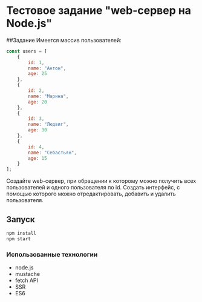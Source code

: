 # Тестовое задание "web-сервер на Node.js"

##Задание
Имеется массив пользователей:
```JavaScript
const users = [
    {
        id: 1,
        name: "Антон",
        age: 25
    },
    {
        id: 2,
        name: "Марина",
        age: 20
    },
    {
        id: 3,
        name: "Людвиг",
        age: 30
    },
    {
        id: 4,
        name: "Себастьян",
        age: 15
    }
];
```
Создайте web-сервер, при обращении к которому можно получить всех пользователей и одного пользователя по id.
Создать интерфейс, с помощью которого можно отредактировать, добавить и удалить пользователя.


## Запуск

```bash
npm install
npm start
```

### Использованные технологии

* node.js
* mustache
* fetch API
* SSR
* ES6